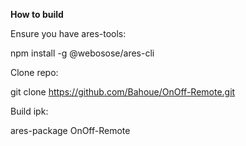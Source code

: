 __How to build__

Ensure you have ares-tools:

npm install -g @webosose/ares-cli

Clone repo:

git clone https://github.com/Bahoue/OnOff-Remote.git

Build ipk:

ares-package OnOff-Remote

